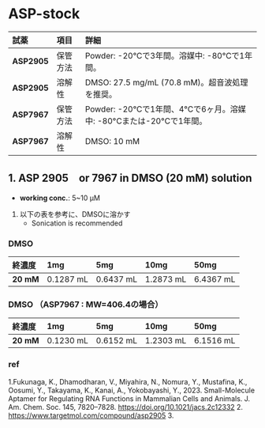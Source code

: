 # ASP-stock

| 試薬 | 項目 | 詳細 |
|:---|:---|:---|
| **ASP2905** | 保管方法 | Powder: -20°Cで3年間。溶媒中: -80°Cで1年間。 |
| **ASP2905** | 溶解性 | DMSO: 27.5 mg/mL (70.8 mM)。超音波処理を推奨。 |
| **ASP7967** | 保管方法 | Powder: -20°Cで1年間、4°Cで6ヶ月。溶媒中: -80°Cまたは-20°Cで1年間。 |
| **ASP7967** | 溶解性 | DMSO: 10 mM |

## 1. ASP 2905　or 7967 in DMSO (20 mM) solution 
- **working conc.**: 5~10 µM
1. 以下の表を参考に、DMSOに溶かす
   - Sonication is recommended

### DMSO
| 終濃度 | 1mg | 5mg | 10mg | 50mg |
|:---|:---|:---|:---|:---|
| **20 mM** | 0.1287 mL | 0.6437 mL | 1.2873 mL | 6.4367 mL |

### DMSO （ASP7967 : MW=406.4の場合）
| 終濃度 | 1mg | 5mg | 10mg | 50mg |
|:---|:---|:---|:---|:---|
| **20 mM** | 0.1230 mL | 0.6152 mL | 1.2303 mL | 6.1516 mL |

### ref
1.Fukunaga, K., Dhamodharan, V., Miyahira, N., Nomura, Y., Mustafina, K., Oosumi, Y., Takayama, K., Kanai, A., Yokobayashi, Y., 2023. Small-Molecule Aptamer for Regulating RNA Functions in Mammalian Cells and Animals. J. Am. Chem. Soc. 145, 7820–7828. https://doi.org/10.1021/jacs.2c12332
2. https://www.targetmol.com/compound/asp2905
3. 
